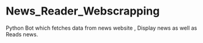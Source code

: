 # News_Reader_Webscrapping
Python Bot which fetches data from news website , Display news as well as Reads news.
